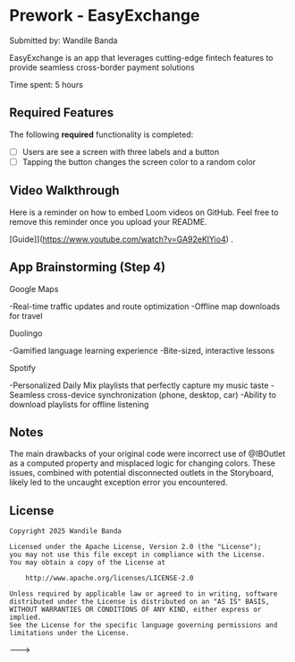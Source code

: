 # Prework - EasyExchange

Submitted by: Wandile Banda

EasyExchange is an app that leverages cutting-edge fintech features to provide seamless cross-border payment solutions

Time spent: 5 hours

## Required Features

The following **required** functionality is completed:

- [ ] Users are see a screen with three labels and a button
- [ ] Tapping the button changes the screen color to a random color
 
## Video Walkthrough

Here is a reminder on how to embed Loom videos on GitHub. Feel free to remove this reminder once you upload your README. 

[Guide]](https://www.youtube.com/watch?v=GA92eKlYio4) .

## App Brainstorming (Step 4)
Google Maps

-Real-time traffic updates and route optimization
-Offline map downloads for travel

Duolingo

-Gamified language learning experience
-Bite-sized, interactive lessons

Spotify

-Personalized Daily Mix playlists that perfectly capture my music taste
-Seamless cross-device synchronization (phone, desktop, car)
-Ability to download playlists for offline listening

## Notes
The main drawbacks of your original code were incorrect use of @IBOutlet as a computed property and misplaced logic for changing colors. These issues, combined with potential disconnected outlets in the Storyboard, likely led to the uncaught exception error you encountered.
## License

    Copyright 2025 Wandile Banda

    Licensed under the Apache License, Version 2.0 (the "License");
    you may not use this file except in compliance with the License.
    You may obtain a copy of the License at

        http://www.apache.org/licenses/LICENSE-2.0

    Unless required by applicable law or agreed to in writing, software
    distributed under the License is distributed on an "AS IS" BASIS,
    WITHOUT WARRANTIES OR CONDITIONS OF ANY KIND, either express or implied.
    See the License for the specific language governing permissions and
    limitations under the License.
--->
